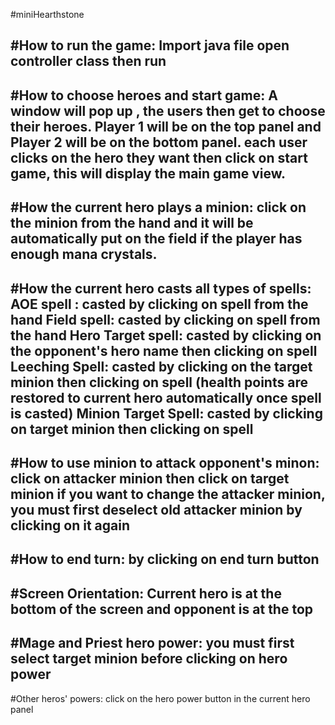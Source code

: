 #miniHearthstone

#How to run the game:
Import java file 
open controller class then run
----
#How to choose heroes and start game:
A window will pop up , the users then get to choose their heroes. 
Player 1 will be on the top panel and Player 2 will be on the bottom panel.
each user clicks on the hero they want then click on start game, this will display the main game view.
----
#How the current hero plays a minion:
click on the minion from the hand and it will be automatically put on the field if the player has enough mana crystals.
----
#How the current hero casts all types of spells:
AOE spell : casted by clicking on spell from the hand
Field spell: casted by  clicking on spell from the hand
Hero Target spell: casted by clicking on the opponent's hero name then clicking on spell
Leeching Spell: casted by clicking on the target minion then clicking on spell (health points are restored to current hero automatically once spell is casted)
Minion Target Spell: casted by clicking on target minion then clicking on spell 
----
#How to use minion to attack opponent's minon:
click on attacker minion then click on target minion
if you want to change the attacker minion, you must first deselect old attacker minion by clicking on it again
----
#How to end turn:
by clicking on end turn button
----
#Screen Orientation:
Current hero is at the bottom of the screen and opponent is at the top 
----
#Mage and Priest hero power:
you must first select target minion before clicking on hero power
----
#Other heros' powers:
click on the hero power button in the current hero panel
